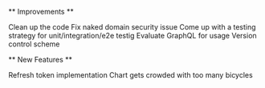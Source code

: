 ** Improvements **

Clean up the code
Fix naked domain security issue
Come up with a testing strategy for unit/integration/e2e testig
Evaluate GraphQL for usage
Version control scheme

** New Features **

Refresh token implementation
Chart gets crowded with too many bicycles
